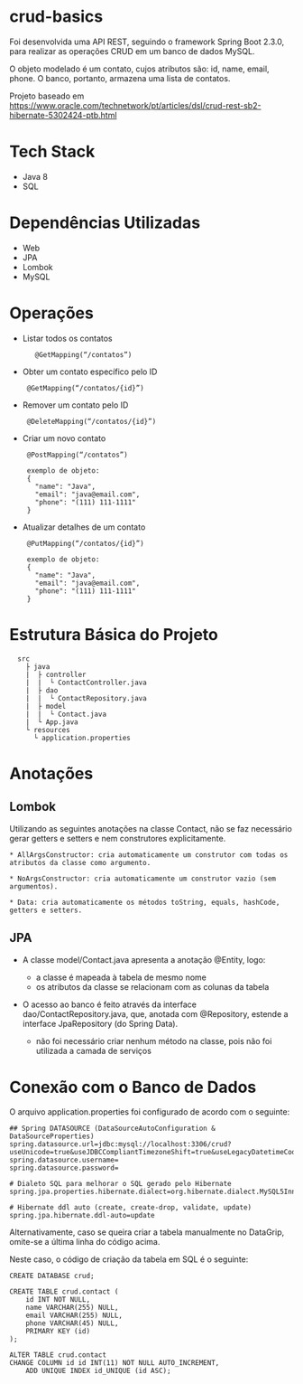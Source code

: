 # crud-basics

Foi desenvolvida uma API REST, seguindo o framework Spring Boot 2.3.0, para realizar as operações CRUD em um banco de dados MySQL.

O objeto modelado é um contato, cujos atributos são: id, name, email, phone. O banco, portanto, armazena uma lista de contatos.

Projeto baseado em https://www.oracle.com/technetwork/pt/articles/dsl/crud-rest-sb2-hibernate-5302424-ptb.html

# Tech Stack
* Java 8
* SQL

# Dependências Utilizadas

* Web
* JPA
* Lombok
* MySQL

# Operações

   * Listar todos os contatos 
              
            @GetMapping(“/contatos”)
    
   * Obter um contato específico pelo ID
   
          @GetMapping(“/contatos/{id}”)
    
   * Remover um contato pelo ID 
          
          @DeleteMapping(“/contatos/{id}”)
    
   * Criar um novo contato 
      
          @PostMapping(“/contatos”)
          
          exemplo de objeto:
          {
            "name": "Java",
            "email": "java@email.com",
            "phone": "(111) 111-1111"
          }
    
   * Atualizar detalhes de um contato 
   
          @PutMapping(“/contatos/{id}”)
          
          exemplo de objeto:
          {
            "name": "Java",
            "email": "java@email.com",
            "phone": "(111) 111-1111"
          }

# Estrutura Básica do Projeto

      src
        ├ java
        |  ├ controller
        |  |  └ ContactController.java 
        |  ├ dao
        |  |  └ ContactRepository.java
        |  ├ model
        |  |  └ Contact.java
        |  └ App.java
        └ resources 
          └ application.properties
          
  
# Anotações
      
## Lombok
 
 Utilizando as seguintes anotações na classe Contact, não se faz necessário gerar getters e setters e nem construtores explicitamente.
 
    * AllArgsConstructor: cria automaticamente um construtor com todas os atributos da classe como argumento.
    
    * NoArgsConstructor: cria automaticamente um construtor vazio (sem argumentos).
    
    * Data: cria automaticamente os métodos toString, equals, hashCode, getters e setters.
 
## JPA
      
 * A classe model/Contact.java apresenta a anotação @Entity, logo:
      
      * a classe é mapeada à tabela de mesmo nome
      * os atributos da classe se relacionam com as colunas da tabela
 
 * O acesso ao banco é feito através da interface dao/ContactRepository.java, que, anotada com @Repository, estende a interface JpaRepository (do Spring Data).
      
      * não foi necessário criar nenhum método na classe, pois não foi utilizada a camada de serviços
      
# Conexão com o Banco de Dados

O arquivo application.properties foi configurado de acordo com o seguinte: 

	## Spring DATASOURCE (DataSourceAutoConfiguration & DataSourceProperties)
	spring.datasource.url=jdbc:mysql://localhost:3306/crud?useUnicode=true&useJDBCCompliantTimezoneShift=true&useLegacyDatetimeCode=false&serverTimezone=UTC
	spring.datasource.username=
	spring.datasource.password=

	# Dialeto SQL para melhorar o SQL gerado pelo Hibernate
	spring.jpa.properties.hibernate.dialect=org.hibernate.dialect.MySQL5InnoDBDialect
      
    # Hibernate ddl auto (create, create-drop, validate, update)
    spring.jpa.hibernate.ddl-auto=update 

Alternativamente, caso se queira criar a tabela manualmente no DataGrip, omite-se a última linha do código acima.

Neste caso, o código de criação da tabela em SQL é o seguinte:



	CREATE DATABASE crud;

	CREATE TABLE crud.contact (
		id INT NOT NULL,
		name VARCHAR(255) NULL,
		email VARCHAR(255) NULL,
		phone VARCHAR(45) NULL,
		PRIMARY KEY (id)
	);

	ALTER TABLE crud.contact
	CHANGE COLUMN id id INT(11) NOT NULL AUTO_INCREMENT,
		ADD UNIQUE INDEX id_UNIQUE (id ASC);


	

